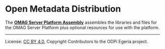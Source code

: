 <!-- SPDX-License-Identifier: CC-BY-4.0 -->
<!-- Copyright Contributors to the ODPi Egeria project. -->
  
# Open Metadata Distribution

The **[OMAG Server Platform Assembly](omag-server-platform)** assembles the libraries and files for the OMAG Server Platform plus optional resources for use with the platform.



----
License: [CC BY 4.0](https://creativecommons.org/licenses/by/4.0/),
Copyright Contributors to the ODPi Egeria project.